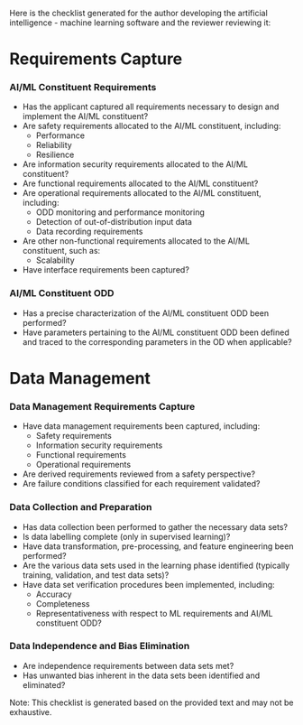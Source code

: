 Here is the checklist generated for the author developing the artificial intelligence - machine learning software and the reviewer reviewing it:

**Requirements Capture**
======================

### AI/ML Constituent Requirements

* Has the applicant captured all requirements necessary to design and implement the AI/ML constituent?
* Are safety requirements allocated to the AI/ML constituent, including:
	+ Performance
	+ Reliability
	+ Resilience
* Are information security requirements allocated to the AI/ML constituent?
* Are functional requirements allocated to the AI/ML constituent?
* Are operational requirements allocated to the AI/ML constituent, including:
	+ ODD monitoring and performance monitoring
	+ Detection of out-of-distribution input data
	+ Data recording requirements
* Are other non-functional requirements allocated to the AI/ML constituent, such as:
	+ Scalability
* Have interface requirements been captured?

### AI/ML Constituent ODD

* Has a precise characterization of the AI/ML constituent ODD been performed?
* Have parameters pertaining to the AI/ML constituent ODD been defined and traced to the corresponding parameters in the OD when applicable?

**Data Management**
==================

### Data Management Requirements Capture

* Have data management requirements been captured, including:
	+ Safety requirements
	+ Information security requirements
	+ Functional requirements
	+ Operational requirements
* Are derived requirements reviewed from a safety perspective?
* Are failure conditions classified for each requirement validated?

### Data Collection and Preparation

* Has data collection been performed to gather the necessary data sets?
* Is data labelling complete (only in supervised learning)?
* Have data transformation, pre-processing, and feature engineering been performed?
* Are the various data sets used in the learning phase identified (typically training, validation, and test data sets)?
* Have data set verification procedures been implemented, including:
	+ Accuracy
	+ Completeness
	+ Representativeness with respect to ML requirements and AI/ML constituent ODD?

### Data Independence and Bias Elimination

* Are independence requirements between data sets met?
* Has unwanted bias inherent in the data sets been identified and eliminated?

Note: This checklist is generated based on the provided text and may not be exhaustive.